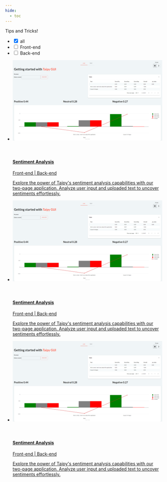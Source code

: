 ```yaml
---
hide:
  - toc
---
```


Tips and Tricks!

<!-- Filters -->
<ul class="tp-pills-list tp-pills-filter">
  <li>
    <input type="checkbox" name="filter-all" id="filter-all" checked>
    <label class="tp-pill" for="filter-all">
      <span>all</span>
    </label>
  </li>
  <li>
    <input type="checkbox" name="filter-frontend" id="filter-frontend">
    <label class="tp-pill" for="filter-frontend">
      <span>Front-end</span>
    </label>
  </li>
  <li>
    <input type="checkbox" name="filter-backend" id="filter-backend">
    <label class="tp-pill" for="filter-backend">
      <span>Back-end</span>
    </label>
  </li>
</ul>

<ul class="tp-row tp-row--gutter-sm">
  <li class="tp-col-12 tp-col-md-6 d-flex">
    <a class="tp-content-card tp-content-card--horizontal tp-content-card--small" href="../demos/sentiment_analysis">
      <header class="tp-content-card-header">
        <img class="tp-content-card-image" src="../demos/images/sentiment-analysis-line.png">
      </header>
      <div class="tp-content-card-body">
        <h4>Sentiment Analysis</h4>
        <span class="tp-tag">Front-end | Back-end</span>
        <p>
          Explore the power of Taipy's sentiment analysis capabilities with our two-page application. Analyze user input and uploaded text to uncover sentiments effortlessly. 
        </p>
      </div> 
    </a>
  </li>

  <li class="tp-col-12 tp-col-md-6 d-flex">
    <a class="tp-content-card tp-content-card--horizontal tp-content-card--small" href="../demos/sentiment_analysis">
      <header class="tp-content-card-header">
        <img class="tp-content-card-image" src="../demos/images/sentiment-analysis-line.png">
      </header>
      <div class="tp-content-card-body">
        <h4>Sentiment Analysis</h4>
        <span class="tp-tag">Front-end | Back-end</span>
        <p>
          Explore the power of Taipy's sentiment analysis capabilities with our two-page application. Analyze user input and uploaded text to uncover sentiments effortlessly. 
        </p>
      </div> 
    </a>
  </li>

  <li class="tp-col-12 tp-col-md-6 d-flex">
    <a class="tp-content-card tp-content-card--horizontal tp-content-card--small" href="../demos/sentiment_analysis">
      <header class="tp-content-card-header">
        <img class="tp-content-card-image" src="../demos/images/sentiment-analysis-line.png">
      </header>
      <div class="tp-content-card-body">
        <h4>Sentiment Analysis</h4>
        <span class="tp-tag">Front-end | Back-end</span>
        <p>
          Explore the power of Taipy's sentiment analysis capabilities with our two-page application. Analyze user input and uploaded text to uncover sentiments effortlessly. 
        </p>
      </div> 
    </a>
  </li>
</ul>